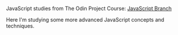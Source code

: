 JavaScript studies from The Odin Project Course: [JavaScript Branch](https://www.theodinproject.com/courses/javascript)

Here I'm studying some more advanced JavaScript concepts and techniques.

